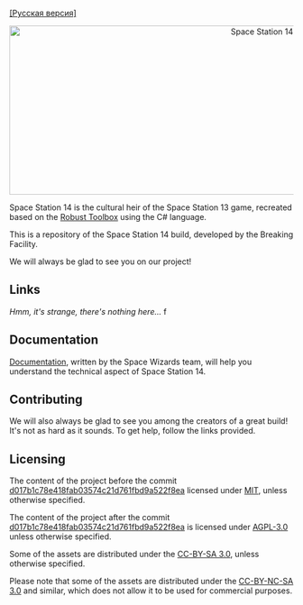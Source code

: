 [[Русская версия]](https://github.com/Breaking-Facility/space-station-14/blob/master/README-RU.md)

<p align="center"> <img alt="Space Station 14" width="880" height="300" src="https://raw.githubusercontent.com/space-wizards/asset-dump/de329a7898bb716b9d5ba9a0cd07f38e61f1ed05/github-logo.svg" /></p>

Space Station 14 is the cultural heir of the Space Station 13 game, recreated based on the [Robust Toolbox](https://github.com/space-wizards/RobustToolbox) using the C# language.

This is a repository of the Space Station 14 build, developed by the Breaking Facility.

We will always be glad to see you on our project!

## Links

*Hmm, it's strange, there's nothing here...*
f
## Documentation

[Documentation](https://docs.spacestation14.io/), written by the Space Wizards team, will help you understand the technical aspect of Space Station 14.

## Contributing

We will also always be glad to see you among the creators of a great build! It's not as hard as it sounds. To get help, follow the links provided.

## Licensing

The content of the project before the commit [d017b1c78e418fab03574c21d761fbd9a522f8ea](https://github.com/Breaking-Facility/space-station-14/commit/d017b1c78e418fab03574c21d761fbd9a522f8ea) licensed under [MIT](https://github.com/Breaking-Facility/space-station-14/blob/master/LICENSE-MIT.TXT), unless otherwise specified.

The content of the project after the commit [d017b1c78e418fab03574c21d761fbd9a522f8ea](https://github.com/Breaking-Facility/space-station-14/commit/d017b1c78e418fab03574c21d761fbd9a522f8ea) is licensed under [AGPL-3.0](https://github.com/Breaking-Facility/space-station-14/blob/master/LICENSE-AGPLv3.TXT) unless otherwise specified.

Some of the assets are distributed under the [CC-BY-SA 3.0](http://creativecommons.org/licenses/by-sa/3.0/), unless otherwise specified.

Please note that some of the assets are distributed under the [CC-BY-NC-SA 3.0](http://creativecommons.org/licenses/by-nc-sa/3.0/) and similar, which does not allow it to be used for commercial purposes.
